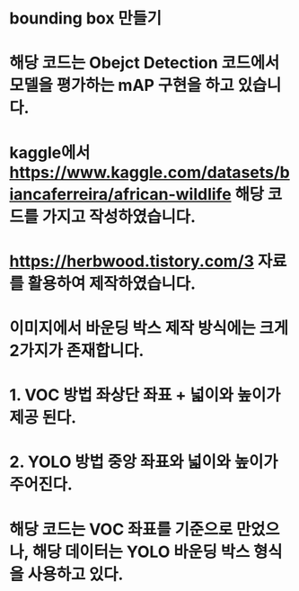 # bounding box 만들기
# 해당 코드는 Obejct Detection 코드에서 모델을 평가하는 mAP 구현을 하고 있습니다.
# kaggle에서 https://www.kaggle.com/datasets/biancaferreira/african-wildlife 해당 코드를 가지고 작성하였습니다.
# https://herbwood.tistory.com/3 자료를 활용하여 제작하였습니다.


# 이미지에서 바운딩 박스 제작 방식에는 크게 2가지가 존재합니다.
# 1. VOC 방법 좌상단 좌표 + 넓이와 높이가 제공 된다.
# 2. YOLO 방법 중앙 좌표와 넓이와 높이가 주어진다.


# 해당 코드는 VOC 좌표를 기준으로 만었으나, 해당 데이터는 YOLO 바운딩 박스 형식을 사용하고 있다.

